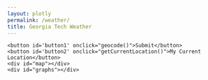 ```yaml
---
layout: plotly
permalink: /weather/
title: Georgia Tech Weather
---
```

<script src="https://cdn.plot.ly/plotly-latest.min.js"></script>
<script>

        var loc = document.createElement('INPUT')
        loc.setAttribute("type", "text");
        loc.setAttribute("value", "Atlanta, GA");
        loc.addEventListener("keyup", function(event) {
            // Number 13 is the "Enter" key on the keyboard
            if (event.keyCode === 13) {
                // Cancel the default action, if needed
                event.preventDefault();
                // Trigger the button element with a click
                document.getElementById("button1").click();
            }
        })
        document.body.appendChild(loc);
        var HttpClient = function() {
            this.get = function(aUrl, aCallback) {
                var anHttpRequest = new XMLHttpRequest();
                anHttpRequest.onreadystatechange = function() { 
                    if (anHttpRequest.readyState == 4 && anHttpRequest.status == 200)
                        aCallback(anHttpRequest.responseText);
                }
                anHttpRequest.open( "GET", aUrl, true );            
                anHttpRequest.send( null );
            }
        }
        
        function getCurrentLocation() {
            if (navigator.geolocation) {
                navigator.geolocation.getCurrentPosition(function(position) {
                    getWeather(position.coords.latitude, position.coords.longitude)
                });
            }
        }
        
        function getWeather(lat, lon) {
            var locString = lat + ',' + lon
            var client = new HttpClient();
            client.get('https://api.weather.gov/points/' + locString, function(pointsResponse) {
                responseJson = JSON.parse(pointsResponse)
                console.log(responseJson)
                gridData = responseJson.properties.forecastGridData
                client.get(gridData, function(gridResponse) {
                    responseJson = JSON.parse(gridResponse)
                    props = responseJson.properties
                    timeLength = props.temperature.values.length
                    geometry = responseJson.geometry.coordinates[0]
                    
                    //  Plot map
                    node = document.getElementById("map")
                    while (node.hasChildNodes()) {
                        node.removeChild(node.lastChild);
                    }

                    var div = document.createElement('map1');
                    div.style.width = "100vw";
                    elem = document.getElementById("map").appendChild(div)
                    pointsLon = []
                    pointsLat = []
                    center = [0,0]
                    for (var i = 0; i < geometry.length-1; i++) {
                        pointsLon.push(geometry[i][0])
                        pointsLat.push(geometry[i][1])
                        center[0] += geometry[i][0]
                        center[1] += geometry[i][1]
                    }
                    center[0] /= geometry.length-1
                    center[1] /= geometry.length-1
                    var mapData = [{
                        lon: pointsLon,
                        lat: pointsLat,
                        type: 'scattermapbox',
                        fill: "toself",
                        marker: {color: 'red'}
                    }]
                    var mapLayout = {
                        mapbox: {
                            style: 'open-street-map',
                            center: { lon: center[0], lat: center[1] },
                            zoom: 10
                        },
                        modes: 'lines'
                        
                    }
                    Plotly.newPlot(elem, mapData, mapLayout)
                    
                    //  Generate data arrays
                    fields = ['temperature','probabilityOfPrecipitation', 'quantitativePrecipitation', 'relativeHumidity','relativeHumidity', 'dewpoint', 'snowfallAmount']
                    dataStruct = {}
                    fields.forEach(function (field, index) {
                        if (field in props) {
                            numPoints = props[field].values.length
                            entryStruct = {'time':new Array(), 'data':new Array(), 'unit':''}
                            if ('uom' in props[field])
                                entryStruct.unit = props[field].uom.slice(5)
                            for (var i = 0; i < numPoints; i++) {
                                iso8601String = props[field].values[i].validTime
                                startTime = Date.parse(iso8601String.split('/')[0])
                                if (i < numPoints-1) {
                                    endTime = Date.parse(props[field].values[i+1].validTime.split('/')[0])
                                    hours = (endTime - startTime) / (1000 * 60 * 60)
                                    if (hours > 1) {
                                        for (var h = 1; h < hours; h++) {
                                            currentTime = new Date(startTime)
                                            currentTime.setHours(currentTime.getHours() + h)
                                            entryStruct.time.push(currentTime)
                                            entryStruct.data.push(props[field].values[i].value)
                                        }
                                    }
                                    else {
                                        entryStruct.time.push(startTime)
                                        entryStruct.data.push(props[field].values[i].value)
                                    }
                                }
                                else {
                                    entryStruct.time.push(startTime)
                                    entryStruct.data.push(props[field].values[i].value)
                                }
                            }
                            if (entryStruct.unit == 'degC') {
                                for (var i = 0; i < entryStruct.data.length; i++) {
                                    entryStruct.data[i] = entryStruct.data[i] * 9.0 / 5.0 + 32
                                }
                                entryStruct.unit = 'degF'
                            }
                            if (entryStruct.unit == 'mm') {
                                for (var i = 0; i < entryStruct.data.length; i++) {
                                    entryStruct.data[i] = entryStruct.data[i] / 25.4
                                }
                                entryStruct.unit = 'in'
                            }
                            dataStruct[field] = entryStruct
                        }
                        else {
                            console.log('Error: ' + field + ' not in properties')
                        }
                        
                    })
                    
                    
                    //  Generate plots
                    node = document.getElementById("graphs")
                    while (node.hasChildNodes()) {
                        node.removeChild(node.lastChild);
                    }
                    for (var key of Object.keys(dataStruct)) {
                        // Add plot div
                        var div = document.createElement(key);
                        div.style.width = "100vw";
                        //div.style.height = "100px";
                        elem = document.getElementById("graphs").appendChild(div)
                        title = key
                        if (dataStruct[key].unit != '')
                            title += ' (' + dataStruct[key].unit + ')'
                        var layout = {
                            paper_bgcolor:'rgba(0,0,0,0)',
                            plot_bgcolor:'rgba(0,0,0,0)',
                            title: title,
                            xaxis: {
                                type:'date'
                            }
                        }
                        if (dataStruct[key].unit == 'percent') {
                            layout['yaxis'] = {range: [0, 100]}
                        }
                        Plotly.newPlot(elem, [{x:dataStruct[key].time,y:dataStruct[key].data,mode:'lines',type:'scatter'}], layout)
                    }
                })
            })
        }
        
        function geocode(position = {}) {
            // Print text input
            console.log(loc.value)
            var client = new HttpClient();
            // Get coordinate of location
            url = 'https://nominatim.openstreetmap.org/search?q=' + loc.value + '&format=json'
            client.get(url, function(nomResponse) {
                responseJson = JSON.parse(nomResponse)[0]
                var lat = responseJson.lat
                var lon = responseJson.lon
                getWeather(lat,lon)
            })
        
        }
            
    </script>
    <button id='button1' onclick="geocode()">Submit</button>
    <button id='button2' onclick="getCurrentLocation()">My Current Location</button>
    <div id="map"></div>
    <div id="graphs"></div>
